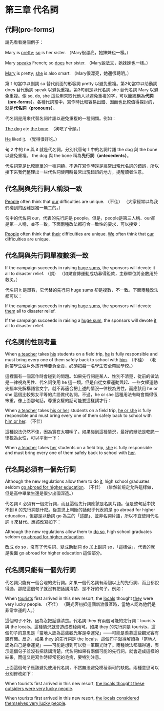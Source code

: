 # 第三章 代名詞

## 代詞(pro-forms)

請先看看幾個例子：

Mary is <u>pretty</u>; <u>so</u> is her sister.
（Mary很漂亮，她妹妹也一樣。）

Mary <u>speaks</u> French; so <u>does</u> her sister.
（Mary說法文，她妹妹也一樣。）

<u>Mary</u> is pretty; <u>she</u> is also smart.
（Mary很漂亮，她還很聰明。）

第 1 句當中以副詞 so 替代前面的形容詞 pretty 以避免重複。第2句當中以助動詞 does 替​​代動詞 speak 以避免重複。第3句則是以代名詞 she 替代名詞 Mary 以避免重複。像 so, do, she 這些用來取代他人以避免重複的字，可以籠統稱為**代詞（pro-forms）**。各種代詞當中，寫作時比較容易出錯、因而也比較值得探討的，就是**代名詞（pronouns）**。

代名詞是用來代替名詞片語以避免重複的一種詞類。例如：

<u>The dog</u> ate <u>the bone</u>.
（狗吃了骨頭。）

<u>He</u> liked <u>it</u>.
（覺得很好吃。）

句 2 中的 he 與 it 就是代名詞，分別代替句 1 中的名詞片語 the dog 與 the bone 以避免重複。 the dog 與 the bone 稱為**先行詞（antecedents）**。

代名詞算是比較簡單的一種詞類，不過在寫作時還是經常出現代名詞的錯誤，所以接下來我們整理出一些代名詞使用時最常出現錯誤的地方，提醒讀者注意。

## 代名詞與先行詞人稱須一致

<u>People</u> often think that <u>our</u> difficulties are unique. （不佳）
（大家經常以為我們碰到的困難是獨一無二的。）

句中的代名詞 our，代表的先行詞是 people。但是，people是第三人稱、our卻是第一人稱，並不一致。下面兩種改法都符合一致性的要求，可以接受：

<u>People</u> often think that <u>their</u> difficulties are unique.
<u>We</u> often think that <u>our</u> difficulties are unique.

## 代名詞與先行詞單複數須一致

If the campaign succeeds in raising <u>huge sums</u>, the sponsors will devote it all to disaster relief. （誤）
（如果宣傳運動成功募得鉅款，主辦單位將全數用於救災。）

代名詞 it 是單數，它代替的先行詞 huge sums 卻是複數，不一致。下面兩種改法都可以：

If the campaign succeeds in raising <u>huge sums</u>, the sponsors will devote <u>them</u> all to disaster relief.

If the campaign succeeds in raising a <u>huge sum</u>, the sponsors will devote <u>it</u> all to disaster relief.

## 代名詞的性別考量

When <u>a teacher</u> takes <u>his</u> students on a field trip, <u>he</u> is fully responsible and must bring every one of them safely back to school with <u>him</u>. （不佳）
（老師帶學生做戶外旅行時要負全責，必須把每一名學生安全帶回學校。）

這裡面有一個寫作時會碰到的問題。如果先行詞是某人、性別不清楚，從前的做法是一律視為男性、代名詞使用 he 這一類。但是自從女權運動興起、一些女權運動先驅率先解構語言文字，就不再適合把上述的情況一律視為男性，而應該用 he or she 這個比較男女平等的片語做代名詞。不過，he or she 這種用法有時會顯得很笨重。像上面那句話，尊重女權的話可能要這樣講才行：

When <u>a teacher</u> takes <u>his or her</u> students on a field trip, <u>he or she</u> is fully responsible and must bring every one of them safely back to school with <u>him or her</u>. （不佳）

這種說法仍然不佳，因為實在太囉嗦了。如果碰到這種情況，最好的辦法是乾脆一律視為女性，可以平衡一下：

When <u>a teacher</u> takes <u>her</u> students on a field trip, <u>she</u> is fully responsible and must bring every one of them safely back to school with <u>her</u>.

## 代名詞必須有一個先行詞

Although the new regulations allow them to do <u>it</u>, high school graduates seldom <u>go abroad for higher education</u>. （不佳）
（雖然新規定允許這樣做，但是高中畢業生還是很少出國深造。）

代名詞 it 必須有一個先行詞，而且這個先行詞應該是名詞片語。但是整句話中找不到 it 的先行詞是什麼。從意思上判斷的話似乎代表的是 go abroad for higher education，但那是以動詞 go 為主的「述部」、並非名詞片語，所以不宜使用代名詞 it 來替代。應該改寫如下：

Although the new regulations allow them to <u>do so</u>, high school graduates seldom <u>go abroad for higher education</u>.

改成 do so，沒有了代名詞、變成助動詞 do 加上副詞 so，「這樣做」，代表的就是後面 go abroad for higher education 這個部分。

## 代名詞只能有一個先行詞

代名詞只能有一個合理的先行詞。如果一個代名詞有兩個以上的先行詞、而且都說得通，那麼這個句子就沒有把話講清楚、是不好的句子。例如：

When <u>tourists</u> first arrived in this new resort, the <u>locals</u> thought <u>they</u> were very lucky people. （不佳）
（觀光客初抵這個新渡假區時，當地人認為他們是非常幸運的人。）

這個句子不好，因為沒把話講清楚。代名詞 they 有兩個可能的先行詞：tourists 與 the locals。這種情況就會造成模稜兩可。如果 they 的先行詞是 tourists，這個句子的意思是「當地人認為這些觀光客是幸運兒」——可能是羨慕這些觀光客有錢有閒。反之，如果 they 的先行詞是 the locals，這個句子就得解讀為「當地人認為自己是幸運兒」——可能是想到可以發一筆觀光財了。兩種說法都講得通，表示這個句子並沒有把話講清楚。代名詞如果有兩個可能的先行詞，就會造成這樣的結果，而這又是寫作時經常犯的毛病，要特別注意。

上面這個句子應該避免使用代名詞，不然無法避免模稜兩可的缺點。兩種意思可以分別修改如下：

When tourists first arrived in this new resort, <u>the locals thought these outsiders were very lucky people</u>.

When tourists first arrived in this new resort, <u>the locals considered themselves very lucky people</u>.